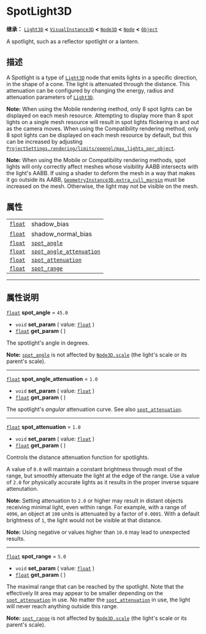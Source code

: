 <!-- ⚠ 请勿编辑本文件 ⚠ -->
<!-- 本文档使用脚本从 WeDot 引擎源码仓库生成。 -->
<!-- 生成脚本：https://github.com/WeDot-Engine/WeDot/tree/4.3/doc/tools/make_md.py； -->
<!-- 原文件：https://github.com/WeDot-Engine/WeDot/tree/4.3/doc/classes/SpotLight3D.xml。 -->

<div id="_class_spotlight3d"></div>

# SpotLight3D

**继承：** [`Light3D`](class_light3d.md) **<** [`VisualInstance3D`](class_visualinstance3d.md) **<** [`Node3D`](class_node3d.md) **<** [`Node`](class_node.md) **<** [`Object`](class_object.md)

A spotlight, such as a reflector spotlight or a lantern.

## 描述

A Spotlight is a type of [`Light3D`](class_light3d.md) node that emits lights in a specific direction, in the shape of a cone. The light is attenuated through the distance. This attenuation can be configured by changing the energy, radius and attenuation parameters of [`Light3D`](class_light3d.md).

 **Note:** When using the Mobile rendering method, only 8 spot lights can be displayed on each mesh resource. Attempting to display more than 8 spot lights on a single mesh resource will result in spot lights flickering in and out as the camera moves. When using the Compatibility rendering method, only 8 spot lights can be displayed on each mesh resource by default, but this can be increased by adjusting [`ProjectSettings.rendering/limits/opengl/max_lights_per_object`](#class_projectsettings_property_rendering/limits/opengl/max_lights_per_object).

 **Note:** When using the Mobile or Compatibility rendering methods, spot lights will only correctly affect meshes whose visibility AABB intersects with the light's AABB. If using a shader to deform the mesh in a way that makes it go outside its AABB, [`GeometryInstance3D.extra_cull_margin`](#class_geometryinstance3d_property_extra_cull_margin) must be increased on the mesh. Otherwise, the light may not be visible on the mesh.

## 属性

|||
|:-:|:--|
| [`float`](class_float.md) | shadow_bias                                                                    | ``0.03`` (overrides [`Light3D`](#class_light3d_property_shadow_bias))       |
| [`float`](class_float.md) | shadow_normal_bias                                                             | ``1.0`` (overrides [`Light3D`](#class_light3d_property_shadow_normal_bias)) |
| [`float`](class_float.md) | [`spot_angle`](#class_spotlight3d_property_spot_angle)                         | ``45.0``                                                                    |
| [`float`](class_float.md) | [`spot_angle_attenuation`](#class_spotlight3d_property_spot_angle_attenuation) | ``1.0``                                                                     |
| [`float`](class_float.md) | [`spot_attenuation`](#class_spotlight3d_property_spot_attenuation)             | ``1.0``                                                                     |
| [`float`](class_float.md) | [`spot_range`](#class_spotlight3d_property_spot_range)                         | ``5.0``                                                                     |

<!-- rst-class:: classref-section-separator -->

---

## 属性说明

<div id="_class_spotlight3d_property_spot_angle"></div>

[`float`](class_float.md) **spot_angle** = ``45.0`` <div id="class_spotlight3d_property_spot_angle"></div>

- `void` **set_param** ( value: [`float`](class_float.md) )
- [`float`](class_float.md) **get_param** ( )

The spotlight's angle in degrees.

 **Note:** [`spot_angle`](#class_spotlight3d_property_spot_angle) is not affected by [`Node3D.scale`](#class_node3d_property_scale) (the light's scale or its parent's scale).

<!-- rst-class:: classref-item-separator -->

---

<div id="_class_spotlight3d_property_spot_angle_attenuation"></div>

[`float`](class_float.md) **spot_angle_attenuation** = ``1.0`` <div id="class_spotlight3d_property_spot_angle_attenuation"></div>

- `void` **set_param** ( value: [`float`](class_float.md) )
- [`float`](class_float.md) **get_param** ( )

The spotlight's *angular* attenuation curve. See also [`spot_attenuation`](#class_spotlight3d_property_spot_attenuation).

<!-- rst-class:: classref-item-separator -->

---

<div id="_class_spotlight3d_property_spot_attenuation"></div>

[`float`](class_float.md) **spot_attenuation** = ``1.0`` <div id="class_spotlight3d_property_spot_attenuation"></div>

- `void` **set_param** ( value: [`float`](class_float.md) )
- [`float`](class_float.md) **get_param** ( )

Controls the distance attenuation function for spotlights.

A value of `0.0` will maintain a constant brightness through most of the range, but smoothly attenuate the light at the edge of the range. Use a value of `2.0` for physically accurate lights as it results in the proper inverse square attenutation.

 **Note:** Setting attenuation to `2.0` or higher may result in distant objects receiving minimal light, even within range. For example, with a range of `4096`, an object at `100` units is attenuated by a factor of `0.0001`. With a default brightness of `1`, the light would not be visible at that distance.

 **Note:** Using negative or values higher than `10.0` may lead to unexpected results.

<!-- rst-class:: classref-item-separator -->

---

<div id="_class_spotlight3d_property_spot_range"></div>

[`float`](class_float.md) **spot_range** = ``5.0`` <div id="class_spotlight3d_property_spot_range"></div>

- `void` **set_param** ( value: [`float`](class_float.md) )
- [`float`](class_float.md) **get_param** ( )

The maximal range that can be reached by the spotlight. Note that the effectively lit area may appear to be smaller depending on the [`spot_attenuation`](#class_spotlight3d_property_spot_attenuation) in use. No matter the [`spot_attenuation`](#class_spotlight3d_property_spot_attenuation) in use, the light will never reach anything outside this range.

 **Note:** [`spot_range`](#class_spotlight3d_property_spot_range) is not affected by [`Node3D.scale`](#class_node3d_property_scale) (the light's scale or its parent's scale).

[^virtual]: 本方法通常需要用户覆盖才能生效。
[^const]: 本方法无副作用，不会修改该实例的任何成员变量。
[^vararg]: 本方法除了能接受在此处描述的参数外，还能够继续接受任意数量的参数。
[^constructor]: 本方法用于构造某个类型。
[^static]: 调用本方法无需实例，可直接使用类名进行调用。
[^operator]: 本方法描述的是使用本类型作为左操作数的有效运算符。
[^bitfield]: 这个值是由下列位标志构成位掩码的整数。
[^void]: 无返回值。

